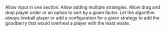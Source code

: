 Allow input in one section.
Allow adding multiple strategies.
Allow drag and drop player order or an option to sort by a given factor.
Let the algorithm always lowball player or add a configuration for a given strategy to add the goodberry that would overheal a player with the least waste.
